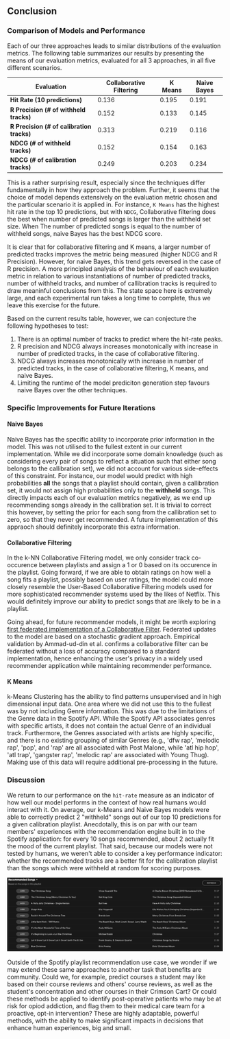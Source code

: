 ## Conclusion

### Comparison of Models and Performance
<!-- How did individual modeling approches compare to each other and score? You can include the three sets of model metrics charts here side by side in a table -->

Each of our three approaches leads to similar distributions of the evaluation metrics. The following table summarizes our results by presenting the means of our evaluation metrics, evaluated for all 3 approaches, in all five different scenarios.

| Evaluation  | Collaborative Filtering | K Means | Naive Bayes |
|-------------|-------------------------|---------|-------------|
| **Hit Rate (10 predictions)**    | 0.136                   | 0.195   | 0.191       |
| **R Precision (# of withheld tracks)** | 0.152                   | 0.133   | 0.145       |
| **R Precision (# of calibration tracks)** | 0.313                   | 0.219   | 0.116       |
| **NDCG (# of withheld tracks)**        | 0.152                   | 0.154   | 0.163       |
| **NDCG (# of calibration tracks)**        | 0.249                   | 0.203   | 0.234       |

This is a rather surprising result, especially since the techniques differ fundamentally in how they approach the problem. Further, it seems that the choice of model depends extensively on the evaluation metric chosen and the particular scenario it is applied in. For instance, `K Means` has the highest hit rate in the top 10 predictions, but with `NDCG`, Collaborative filtering does the best when number of predicted songs is larger than the withheld set size. When The number of predicted songs is equal to the number of withheld songs, naive Bayes has the best NDCG score.

It is clear that for collaborative filtering and K means, a larger number of predicted tracks improves the metric being measured (higher NDCG and R Precision). However, for naive Bayes, this trend gets reversed in the case of R precision. A more principled analysis of the behaviour of each evaluation metric in relation to various instantiations of number of predicted tracks, number of withheld tracks, and number of callibration tracks is required to draw meaninful conclusions from this. The state space here is extremely large, and each experimental run takes a long time to complete, thus we leave this exercise for the future.

Based on the current results table, however, we can conjecture the following hypotheses to test:
1. There is an optimal number of tracks to predict where the hit-rate peaks.
2. R precision and NDCG always increases monotonically with increase in number of predicted tracks, in the case of collaborative filtering.
3. NDCG always increases monotonically with increase in number of predicted tracks, in the case of collaborative filtering, K means, and naive Bayes.
4. Limiting the runtime of the model prediciton generation step favours naive Bayes over the other techniques.

### Specific Improvements for Future Iterations

#### Naive Bayes
Naive Bayes has the specific ability to incorporate prior information in the model. This was not utilised to the fullest extent in our current implementation. While we did incorporate some domain knowledge (such as considering every pair of songs to reflect a situation such that either song belongs to the callibration set), we did not account for various side-effects of this constraint. For instance, our model would predict with high probabilities **all** the songs that a playlist should contain, given a callibration set, it would not assign high probabilities only to the **withheld** songs. This directly impacts each of our evaluation metrics negatively, as we end up recommending songs already in the callibration set. It is trivial to correct this however, by setting the prior for each song from the callibration set to zero, so that they never get recommended. A future implementation of this appraoch should definitely incorporate this extra information.

#### Collaborative Filtering
In the k-NN Collaborative Filtering model, we only consider track co-occurence between playlists and assign a 1 or 0 based on its occurence in the playlist. Going forward, if we are able to obtain ratings on how well a song fits a playlist, possibly based on user ratings, the model could more closely resemble the User-Based Collaborative Filtering models used for more sophisticated recommender systems used by the likes of Netflix. This would definitely improve our ability to predict songs that are likely to be in a playlist.

Going ahead,  for future recommender models, it might be worth exploring [first federated implementation of a Collaborative Filter](https://arxiv.org/abs/1901.09888). Federated updates to the model are based on a stochastic gradient approach. Empirical validation by Ammad-ud-din et al. confirms a collaborative filter can be federated without a loss of accuracy compared to a standard implementation, hence enhancing the user's privacy in a widely used recommender application while maintaining recommender performance. 

#### K Means
k-Means Clustering has the ability to find patterns unsupervised and in high dimensional input data. One area where we did not use this to the fullest was by not including Genre information. This was  due to the limitations of the Genre data in the Spotify API. While the Spotify API associates genres with specific artists, it does not contain the actual Genre of an individual track. Furthermore, the Genres associated with artists are highly specific, and there is no existing grouping of similar Genres (e.g., 'dfw rap', 'melodic rap', 'pop', and 'rap' are all associated with Post Malone, while 'atl hip hop', 'atl trap', 'gangster rap', 'melodic rap' are associated with Young Thug). Making use of this data will require additional pre-processing in the future. 

### Discussion
We return to our performance on the `hit-rate` measure as an indicator of how well our model performs in the context of how real humans would interact with it. On average, our k-Means and Naive Bayes models were able to correctly predict 2 "withheld" songs out of our top 10 predictions for a given calibration playlist. Anecdotally, this is on par with our team members' experiences with the recommendation engine built in to the Spotify application: for every 10 songs recommended, about 2 actually fit the mood of the current playlist. That said, because our models were not tested by humans, we weren't able to consider a key performance indicator: whether the recommended tracks are a better fit for the calibration playlist than the songs which were withheld at random for scoring purposes.

<p align="center">
<img src="https://raw.githubusercontent.com/not-a-hot-dog/spotify_project/gh-pages/_images/spotify_recommendations.png" title="Spotify's Actual Recommendation Engine"/>
</p>

Outside of the Spotify playlist recommendation use case, we wonder if we may extend these same approaches to another task that benefits are community. Could we, for example, predict courses a student may like based on their course reviews and others' course reviews, as well as the student's concentration and other courses in their Crimson Cart? Or could these methods be applied to identify post-operative patients who may be at risk for opiod addiction, and flag them to their medical care team for a proactive, opt-in intervention? These are highly adaptable, powerful methods, with the ability to make significant impacts in decisions that enhance human experiences, big and small.
